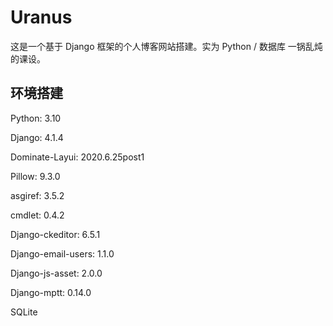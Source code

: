 # Uranus
这是一个基于 Django 框架的个人博客网站搭建。实为 Python / 数据库 一锅乱炖的课设。
## 环境搭建
Python: 3.10

Django: 4.1.4

Dominate-Layui: 2020.6.25post1

Pillow: 9.3.0

asgiref: 3.5.2

cmdlet: 0.4.2

Django-ckeditor: 6.5.1

Django-email-users: 1.1.0

Django-js-asset: 2.0.0

Django-mptt: 0.14.0

SQLite
